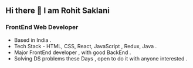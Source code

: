 ## Hi there 👋 I am Rohit Saklani

### FrontEnd Web Developer

* Based in India .
* Tech Stack - HTML, CSS, React, JavaScript , Redux, Java .
* Major FrontEnd developer , with good BackEnd .
* Solving DS problems these Days , open to do it with anyone interested . 


<!--
**RohitSaklani/RohitSaklani** is a ✨ _special_ ✨ repository because its `README.md` (this file) appears on your GitHub profile.

Here are some ideas to get you started:

- 🔭 I’m currently working on ...
- 🌱 I’m currently learning ...
- 👯 I’m looking to collaborate on ...
- 🤔 I’m looking for help with ...
- 💬 Ask me about ...
- 📫 How to reach me: ...
- 😄 Pronouns: ...
- ⚡ Fun fact: ...
-->
